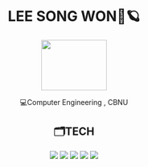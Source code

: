 <div align="center">
 <h1>LEE SONG WON🚀🪐</h2>
 <img src="https://user-images.githubusercontent.com/65889472/166927537-8cf6708e-b26b-4854-a468-a2c4bb76a1ee.gif" width="130" height="100"/>

💻Computer Engineering , CBNU

 <h2>🗂️TECH</h2>
<img src="https://img.shields.io/badge/C/C++-033963?style=for-the-badge&logo=c%2B%2B&logoColor=#00599C">
<img src="https://img.shields.io/badge/python-033963?style=for-the-badge&logo=python&logoColor=white"> 
<img src="https://img.shields.io/badge/html5-033963?style=for-the-badge&logo=html5&logoColor=white"> 
<img src="https://img.shields.io/badge/css-033963?style=for-the-badge&logo=css3&logoColor=white"> 
<img src="https://img.shields.io/badge/javascript-033963?style=for-the-badge&logo=javascript&logoColor=black"> 
